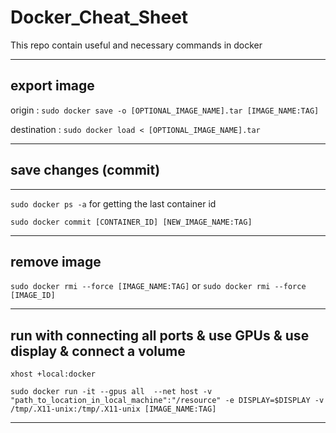 # Docker_Cheat_Sheet
This repo contain useful and necessary commands in docker
<hr>

<h2>export image</h2>

origin : `sudo docker save -o [OPTIONAL_IMAGE_NAME].tar [IMAGE_NAME:TAG]`

destination : `sudo docker load < [OPTIONAL_IMAGE_NAME].tar`
<hr>
<h2>save changes (commit)</h2>
<hr>

`sudo docker ps -a` for getting the last container id

`sudo docker commit [CONTAINER_ID] [NEW_IMAGE_NAME:TAG]`
<hr>
<h2>remove image</h2>

`sudo docker rmi --force [IMAGE_NAME:TAG]` or `sudo docker rmi --force [IMAGE_ID]`
<hr>
<h2>run with connecting all ports & use GPUs & use display & connect a volume</h2>

`xhost +local:docker`

`sudo docker run -it --gpus all  --net host -v "path_to_location_in_local_machine":"/resource" -e DISPLAY=$DISPLAY -v /tmp/.X11-unix:/tmp/.X11-unix [IMAGE_NAME:TAG]`
<hr>
